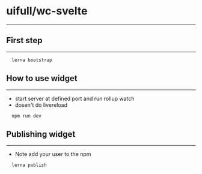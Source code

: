 # uifull/wc-svelte
---------

## First step
---------
```
  lerna bootstrap
```

## How to use widget
---------
- start server at defined port and run rollup watch
- dosen't do livereload

```
  npm run dev
```

## Publishing widget
---------
- Note add your user to the npm
```
  lerna publish
```
